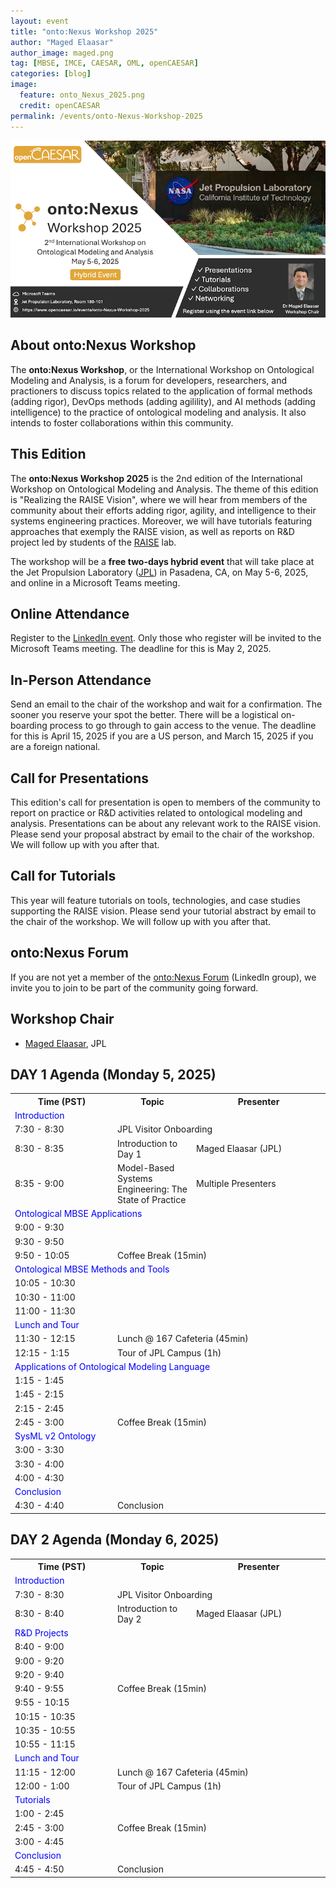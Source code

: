 ```yaml
---
layout: event
title: "onto:Nexus Workshop 2025"
author: "Maged Elaasar"
author_image: maged.png
tag: [MBSE, IMCE, CAESAR, OML, openCAESAR]
categories: [blog]
image:
  feature: onto_Nexus_2025.png
  credit: openCAESAR
permalink: /events/onto-Nexus-Workshop-2025
---
```


![onto:Nexus Workshop 2025](../assets/img/onto_Nexus_2025_poster.jpeg)

## About onto:Nexus Workshop

The <b>onto:Nexus Workshop</b>, or the International Workshop on Ontological Modeling and Analysis, is a forum for developers, researchers, and practioners to discuss topics related to the application of formal methods (adding rigor), DevOps methods (adding agilility), and AI methods (adding intelligence) to the practice of ontological modeling and analysis. It also intends to foster collaborations within this community.

## This Edition

The <b>onto:Nexus Workshop 2025</b> is the 2nd edition of the International Workshop on Ontological Modeling and Analysis. The theme of this edition is "Realizing the RAISE Vision", where we will hear from members of the community about their efforts adding rigor, agility, and intelligence to their systems engineering practices. Moreover, we will have tutorials featuring approaches that exemply the RAISE vision, as well as reports on R&D project led by students of the [RAISE](https://www.opencaesar.io/raise) lab.

The workshop will be a <b>free two-days hybrid event</b> that will take place at the Jet Propulsion Laboratory ([JPL](https://www.jpl.nasa.gov/)) in Pasadena, CA, on May 5-6, 2025, and online in a Microsoft Teams meeting.

## Online Attendance

Register to the [LinkedIn event](https://www.linkedin.com/events/onto-nexusworkshop2025-inperson7247053965337473024?lipi=urn%3Ali%3Apage%3Ad_flagship3_feed%3B8o3OgtDYQPWTIHjJUlHQAQ%3D%3D). Only those who register will be invited to the Microsoft Teams meeting. The deadline for this is May 2, 2025.

## In-Person Attendance

Send an email to the chair of the workshop and wait for a confirmation. The sooner you reserve your spot the better. There will be a logistical on-boarding process to go through to gain access to the venue. The deadline for this is April 15, 2025 if you are a US person, and March 15, 2025 if you are a foreign national.

## Call for Presentations

This edition's call for presentation is open to members of the community to report on practice or R&D activities related to ontological modeling and analysis. Presentations can be about any relevant work to the RAISE vision. Please send your proposal abstract by email to the chair of the workshop. We will follow up with you after that.

## Call for Tutorials

This year will feature tutorials on tools, technologies, and case studies supporting the RAISE vision. Please send your tutorial abstract by email to the chair of the workshop. We will follow up with you after that.

## onto:Nexus Forum

If you are not yet a member of the [onto:Nexus Forum](https://www.linkedin.com/groups/14235207/) (LinkedIn group), we invite you to join to be part of the community going forward.

## Workshop Chair

* [Maged Elaasar](mailto:elaasar@jpl.nasa.gov), JPL

## DAY 1 Agenda (Monday 5, 2025)


<table>
  <tr>
    <th width="150px">Time (PST)</th>
    <th>Topic</th>
    <th width="200px">Presenter</th>
  </tr>
  <tr>
    <td style="color: blue;" colspan="3">Introduction</td>
  </tr>
  <tr>
    <td>7:30 - 8:30</td>
    <td colspan="2">JPL Visitor Onboarding</td>
  </tr>
  <tr>
    <td>8:30 - 8:35</td>
    <td>Introduction to Day 1</td>
    <td>Maged Elaasar (JPL)</td>
  </tr>
  <tr>
    <td>8:35 - 9:00</td>
    <td>Model-Based Systems Engineering: The State of Practice</td>
    <td>Multiple Presenters</td>
  </tr>
  <tr>
    <td style="color: blue;" colspan="3">Ontological MBSE Applications</td>
  </tr>
  <tr>
    <td>9:00 - 9:30</td>
    <td></td>
    <td></td>
  </tr>
  <tr>
    <td>9:30 - 9:50</td>
    <td></td>
    <td></td>
  </tr>
  <tr>
    <td>9:50 - 10:05</td>
    <td colspan="2">Coffee Break (15min)</td>
  </tr>
  <tr>
    <td style="color: blue;" colspan="3">Ontological MBSE Methods and Tools</td>
  </tr>
  <tr>
    <td>10:05 - 10:30</td>
    <td></td>
    <td></td>
  </tr>
  <tr>
    <td>10:30 - 11:00</td>
    <td></td>
    <td></td>
  </tr>
  <tr>
    <td>11:00 - 11:30</td>
    <td></td>
    <td></td>
  </tr>
  <tr>
    <td style="color: blue;" colspan="3">Lunch and Tour</td>
  </tr>
  <tr>
    <td>11:30 - 12:15</td>
    <td colspan="2">Lunch @ 167 Cafeteria (45min)</td>
  </tr>
  <tr>
    <td>12:15 - 1:15</td>
    <td colspan="2">Tour of JPL Campus (1h)</td>
  </tr>
  <tr>
    <td style="color: blue;" colspan="3">Applications of Ontological Modeling Language</td>
  </tr>
  <tr>
    <td>1:15 - 1:45</td>
    <td></td>
    <td></td>
  </tr>
  <tr>
    <td>1:45 - 2:15</td>
    <td></td>
    <td></td>
  </tr>
  <tr>
    <td>2:15 - 2:45</td>
    <td></td>
    <td></td>
  </tr>
  <tr>
    <td>2:45 - 3:00</td>
    <td colspan="2">Coffee Break (15min)</td>
  </tr>
  <tr>
    <td style="color: blue;" colspan="3">SysML v2 Ontology</td>
  </tr>
  <tr>
    <td>3:00 - 3:30</td>
    <td></td>
    <td></td>
  </tr>
  <tr>
    <td>3:30 - 4:00</td>
    <td></td>
    <td></td>
  </tr>
  <tr>
    <td>4:00 - 4:30</td>
    <td></td>
    <td></td>
  </tr>
  <tr>
    <td style="color: blue;" colspan="3">Conclusion</td>
  </tr>
  <tr>
    <td>4:30 - 4:40</td>
    <td colspan="2">Conclusion</td>
  </tr>
</table>

## DAY 2 Agenda (Monday 6, 2025)

<table>
  <tr>
    <th width="150px">Time (PST)</th>
    <th>Topic</th>
    <th width="200px">Presenter</th>
  </tr>
  <tr>
    <td style="color: blue;" colspan="3">Introduction</td>
  </tr>
  <tr>
    <td>7:30 - 8:30</td>
    <td colspan="2">JPL Visitor Onboarding</td>
  </tr>
  <tr>
    <td>8:30 - 8:40</td>
    <td>Introduction to Day 2</td>
    <td>Maged Elaasar (JPL)</td>
  </tr>
  <tr>
    <td style="color: blue;" colspan="3">R&D Projects</td>
  </tr>
  <tr>
    <td>8:40 - 9:00</td>
    <td></td>
    <td></td>
  </tr>
  <tr>
    <td>9:00 - 9:20</td>
    <td></td>
    <td></td>
  </tr>
  <tr>
    <td>9:20 - 9:40</td>
    <td></td>
    <td></td>
  </tr>
  <tr>
    <td>9:40 - 9:55</td>
    <td colspan="2">Coffee Break (15min)</td>
  </tr>
  <tr>
    <td>9:55 - 10:15</td>
    <td></td>
    <td></td>
  </tr>
  <tr>
    <td>10:15 - 10:35</td>
    <td></td>
    <td></td>
  </tr>
  <tr>
    <td>10:35 - 10:55</td>
    <td></td>
    <td></td>
  </tr>
  <tr>
    <td>10:55 - 11:15</td>
    <td></td>
    <td></td>
  </tr>
  <tr>
    <td style="color: blue;" colspan="3">Lunch and Tour</td>
  </tr>
  <tr>
    <td>11:15 - 12:00</td>
    <td colspan="2">Lunch @ 167 Cafeteria (45min)</td>
  </tr>
  <tr>
    <td>12:00 - 1:00</td>
    <td colspan="2">Tour of JPL Campus (1h)</td>
  </tr>
  <tr>
    <td style="color: blue;" colspan="3">Tutorials</td>
  </tr>
  <tr>
    <td>1:00 - 2:45</td>
    <td></td>
    <td></td>
  </tr>
  <tr>
    <td>2:45 - 3:00</td>
    <td colspan="2">Coffee Break (15min)</td>
  </tr>
  <tr>
    <td>3:00 - 4:45</td>
    <td></td>
    <td></td>
  </tr>
  <tr>
    <td style="color: blue;" colspan="3">Conclusion</td>
  </tr>
  <tr>
    <td>4:45 - 4:50</td>
    <td colspan="2">Conclusion</td>
  </tr>
</table>

